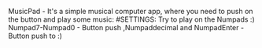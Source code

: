 MusicPad - It's a simple musical computer app, where you need to push on the button and play some music:
#SETTINGS:
Try to play on the Numpads :)
Numpad7-Numpad0 - Button push
,Numpaddecimal and NumpadEnter - Button push to :)
